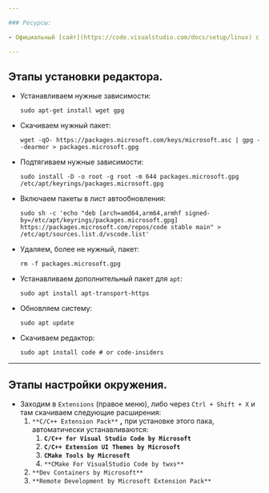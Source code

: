 ```yaml
---

### Ресурсы:

- Официальный [сайт](https://code.visualstudio.com/docs/setup/linux) с гайдом по установке.

---
```


## Этапы установки редактора.

- Устанавливаем нужные зависимости:
    
    `sudo apt-get install wget gpg`
    
- Скачиваем нужный пакет:
    
    `wget -qO- https://packages.microsoft.com/keys/microsoft.asc | gpg --dearmor > packages.microsoft.gpg`
    
- Подтягиваем нужные зависимости:
    
    `sudo install -D -o root -g root -m 644 packages.microsoft.gpg /etc/apt/keyrings/packages.microsoft.gpg`
    
- Включаем пакеты в лист автообновления:
    
    `sudo sh -c 'echo "deb [arch=amd64,arm64,armhf signed-by=/etc/apt/keyrings/packages.microsoft.gpg] https://packages.microsoft.com/repos/code stable main" > /etc/apt/sources.list.d/vscode.list'`
    
- Удаляем, более не нужный, пакет:
    
    `rm -f packages.microsoft.gpg`
    
- Устанавливаем дополнительный пакет для `apt`:
    
    `sudo apt install apt-transport-https`
    
- Обновляем систему:
    
    `sudo apt update`
    
- Скачиваем редактор:
    
    `sudo apt install code # or code-insiders`
    

---

## Этапы настройки окружения.

- Заходим в `Extensions` (правое меню), либо через `Ctrl + Shift + X` и там скачиваем следующие расширения:
    1. `**C/C++ Extension Pack**` **,** при установке этого пака, автоматически устанавливаются:
        1. **`C/C++ for Visual Studio Code by Microsoft`**
        2. **`C/C++ Extension UI Themes by Microsoft`**
        3. **`CMake Tools by Microsoft`**
        4. `**CMake For VisualStudio Code by twxs**`
    2. `**Dev Containers by Microsoft**`
    3. `**Remote Development by Microsoft Extension Pack**`